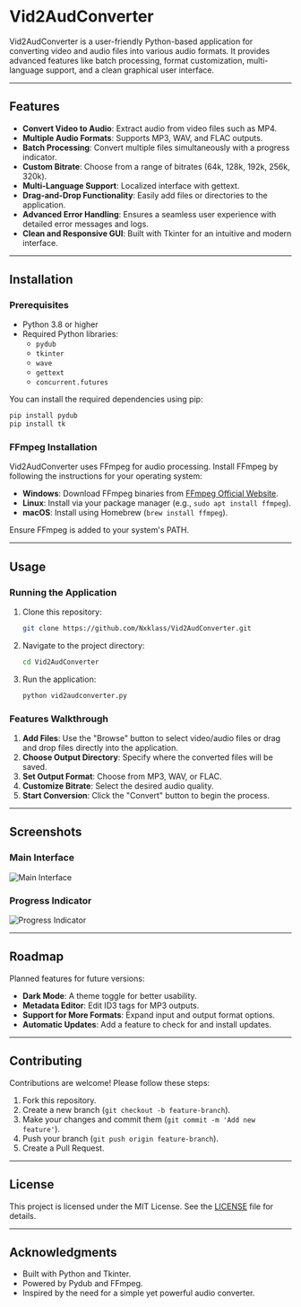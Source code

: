 # Vid2AudConverter

Vid2AudConverter is a user-friendly Python-based application for converting video and audio files into various audio formats. It provides advanced features like batch processing, format customization, multi-language support, and a clean graphical user interface.

---

## Features

- **Convert Video to Audio**: Extract audio from video files such as MP4.
- **Multiple Audio Formats**: Supports MP3, WAV, and FLAC outputs.
- **Batch Processing**: Convert multiple files simultaneously with a progress indicator.
- **Custom Bitrate**: Choose from a range of bitrates (64k, 128k, 192k, 256k, 320k).
- **Multi-Language Support**: Localized interface with gettext.
- **Drag-and-Drop Functionality**: Easily add files or directories to the application.
- **Advanced Error Handling**: Ensures a seamless user experience with detailed error messages and logs.
- **Clean and Responsive GUI**: Built with Tkinter for an intuitive and modern interface.

---

## Installation

### Prerequisites

- Python 3.8 or higher
- Required Python libraries:
  - `pydub`
  - `tkinter`
  - `wave`
  - `gettext`
  - `concurrent.futures`

You can install the required dependencies using pip:

```bash
pip install pydub
pip install tk
```

### FFmpeg Installation

Vid2AudConverter uses FFmpeg for audio processing. Install FFmpeg by following the instructions for your operating system:

- **Windows**: Download FFmpeg binaries from [FFmpeg Official Website](https://ffmpeg.org/).
- **Linux**: Install via your package manager (e.g., `sudo apt install ffmpeg`).
- **macOS**: Install using Homebrew (`brew install ffmpeg`).

Ensure FFmpeg is added to your system's PATH.

---

## Usage

### Running the Application

1. Clone this repository:
   ```bash
   git clone https://github.com/Nxklass/Vid2AudConverter.git
   ```

2. Navigate to the project directory:
   ```bash
   cd Vid2AudConverter
   ```

3. Run the application:
   ```bash
   python vid2audconverter.py
   ```

### Features Walkthrough

1. **Add Files**: Use the "Browse" button to select video/audio files or drag and drop files directly into the application.
2. **Choose Output Directory**: Specify where the converted files will be saved.
3. **Set Output Format**: Choose from MP3, WAV, or FLAC.
4. **Customize Bitrate**: Select the desired audio quality.
5. **Start Conversion**: Click the "Convert" button to begin the process.

---

## Screenshots

### Main Interface
![Main Interface](path/to/screenshot_main.png)

### Progress Indicator
![Progress Indicator](path/to/screenshot_progress.png)

---

## Roadmap

Planned features for future versions:

- **Dark Mode**: A theme toggle for better usability.
- **Metadata Editor**: Edit ID3 tags for MP3 outputs.
- **Support for More Formats**: Expand input and output format options.
- **Automatic Updates**: Add a feature to check for and install updates.

---

## Contributing

Contributions are welcome! Please follow these steps:

1. Fork this repository.
2. Create a new branch (`git checkout -b feature-branch`).
3. Make your changes and commit them (`git commit -m 'Add new feature'`).
4. Push your branch (`git push origin feature-branch`).
5. Create a Pull Request.

---

## License

This project is licensed under the MIT License. See the [LICENSE](LICENSE) file for details.

---

## Acknowledgments

- Built with Python and Tkinter.
- Powered by Pydub and FFmpeg.
- Inspired by the need for a simple yet powerful audio converter.